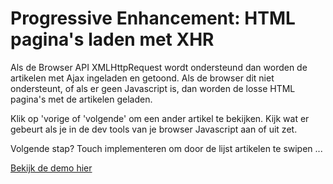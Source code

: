# Progressive Enhancement: HTML pagina's laden met XHR

Als de Browser API XMLHttpRequest wordt ondersteund dan worden de artikelen met Ajax ingeladen en getoond. Als de browser dit niet ondersteunt, of als er geen Javascript is, dan worden de losse HTML pagina's met de artikelen geladen.  

Klik op 'vorige of 'volgende' om een ander artikel te bekijken. Kijk wat er gebeurt als je in de dev tools van je browser Javascript aan of uit zet.

Volgende stap? Touch implementeren om door de lijst artikelen te swipen ... 

[Bekijk de demo hier](/examples/PEmetXHR/index.html)
